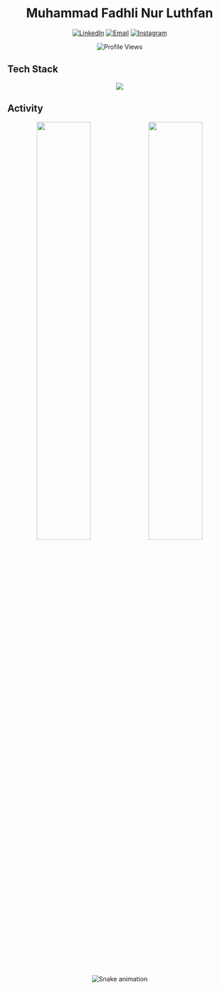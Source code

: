 <div align="center">

# Muhammad Fadhli Nur Luthfan

[![LinkedIn](https://img.shields.io/badge/LinkedIn-%230077B5.svg?style=for-the-badge&logo=linkedin&logoColor=white)](https://linkedin.com/in/muhmdfadhli)
[![Email](https://img.shields.io/badge/Email-D14836?style=for-the-badge&logo=gmail&logoColor=white)](mailto:m.lutfan99@gmail.com)
[![Instagram](https://img.shields.io/badge/Instagram-%23E4405F.svg?style=for-the-badge&logo=Instagram&logoColor=white)](https://www.instagram.com/luthfan.zip/)

![Profile Views](https://komarev.com/ghpvc/?username=luthfan1234&label=Profile%20Views&color=blueviolet&style=for-the-badge)

</div>

## Tech Stack

<p align="center">
  <img src="https://skillicons.dev/icons?i=python,js,php,ts,react,nextjs,vue,nodejs,laravel,flask,pytorch,tensorflow,opencv,arduino,raspberrypi,docker,git&perline=12" />
</p>

## Activity

<div align="center">
<img width="49%" src="https://github-readme-stats.vercel.app/api/top-langs/?username=luthfan1234&layout=compact&theme=tokyonight&hide_border=true&langs_count=8" />
<img width="49%" src="https://github-profile-summary-cards.vercel.app/api/cards/repos-per-language?username=luthfan1234&theme=tokyonight" />

<img src="https://raw.githubusercontent.com/luthfan1234/luthfan1234/output/snake.svg" alt="Snake animation" />

###
</div>

